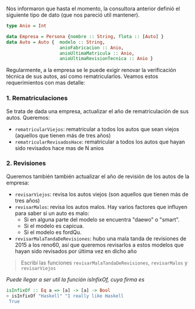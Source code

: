 Nos informaron que hasta el momento, la consultora anterior definió el siguiente tipo de dato (que nos pareció util mantener).

```haskell
type Anio = Int

data Empresa = Persona {nombre :: String, flota :: [Auto] }
data Auto = Auto {  modelo :: String, 
                    anioFabricacion :: Anio, 
                    anioUltimaMatricula :: Anio, 
                    anioUltimaRevisionTecnica :: Anio }
```

Regularmente, a la empresa se le puede exigir renovar la verificación técnica de sus autos, así como rematricularlos. Veamos estos requerimientos con mas detalle:

### 1. Rematriculaciones

Se trata de dada una empresa, actualizar el año de rematriculación de sus autos. Queremos: 
  * `rematricularViejos`: rematricular a todos los autos que sean viejos  (aquellos que tienen más de tres años) 
  * `rematricularRevisadosHace`: rematricular a todos los autos que hayan sido revisados hace mas de N anios

### 2. Revisiones

Queremos también también actualizar el año de revisión de los autos de la empresa:

  * `revisarViejos`: revisa los autos  viejos  (son aquellos que tienen más de tres años)
  * `revisarMalos`: revisa los autos malos. Hay varios factores que influyen para saber si un auto es malo:
    * Si en alguna parte del modelo se encuentra "daewo" o "smart".
    * Si el modelo es capicua.
    * Si el modelo es fordQu.
  * `revisarMalaTandaDeRevisiones`: hubo una mala tanda de revisiones de 2015 a los reno60, así que queremos revisarlos a estos modelos que hayan sido revisados por última vez en dicho año
  
> Escribí las funciones `revisarMalaTandaDeRevisiones`, `revisarMalos` y `revisarViejos`


_Puede llegar a ser util la función isInfixOf, cuya firma es_

~~~haskell
isInfixOf :: Eq a => [a] -> [a] -> Bool
> isInfixOf "Haskell" "I really like Haskell
 True
~~~